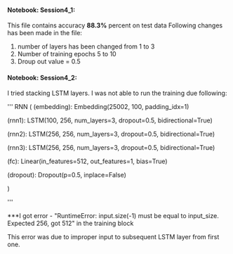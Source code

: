 #### Notebook: Session4_1:
This file contains accuracy **88.3%** percent on test data
Following changes has been made in the file:
1. number of layers has been changed from 1 to 3
2. Number of training epochs 5 to 10
3. Droup out value = 0.5

#### Notebook: Session4_2:
I tried stacking LSTM layers. I was not able to run the training due following:

'''
RNN
(
  (embedding): Embedding(25002, 100, padding_idx=1)
  
  (rnn1): LSTM(100, 256, num_layers=3, dropout=0.5, bidirectional=True)
  
  (rnn2): LSTM(256, 256, num_layers=3, dropout=0.5, bidirectional=True)
  
  (rnn3): LSTM(256, 256, num_layers=3, dropout=0.5, bidirectional=True)
  
  (fc): Linear(in_features=512, out_features=1, bias=True)
  
  (dropout): Dropout(p=0.5, inplace=False)
  
)

'''

***I got error - "RuntimeError: input.size(-1) must be equal to input_size. Expected 256, got 512" in the training block

This error was due to improper input to subsequent LSTM layer from first one.


